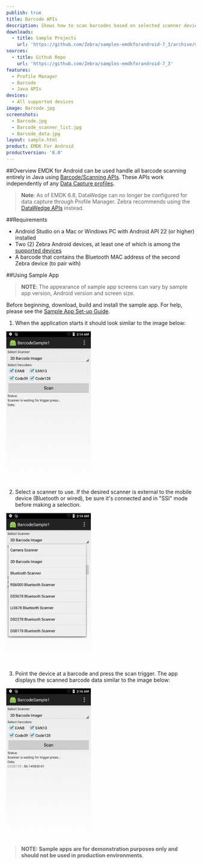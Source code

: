 ```yaml
---
publish: true
title: Barcode APIs
description: Shows how to scan barcodes based on selected scanner device, trigger type and a few decoder parameters.
downloads:
  - title: Sample Projects
    url: 'https://github.com/Zebra/samples-emdkforandroid-7_3/archive/master.zip'
sources:
  - title: Github Repo
    url: 'https://github.com/Zebra/samples-emdkforandroid-7_3'
features:
  - Profile Manager
  - Barcode
  - Java APIs
devices:
  - All supported devices
image: Barcode.jpg
screenshots:
  - Barcode.jpg
  - Barcode_scanner_list.jpg
  - Barcode_data.jpg
layout: sample.html
product: EMDK For Android
productversion: '8.0'
---
```


##Overview
EMDK for Android can be used handle all barcode scanning entirely in Java using [Barcode/Scanning APIs](/emdk-for-android/7-3/api). These APIs work independently of any [Data Capture profiles](/emdk-for-android/7-3/mx/data-capture/barcode).  

>**Note**: As of EMDK 6.8, DataWedge can no longer be configured for data capture through Profile Manager. Zebra recommends using the [DataWedge APIs](/datawedge/latest/guide/api/) instead.

<!-- The available actions in the [Barcode/Scanning API](/emdk-for-android/7-3/api) are:
  
* Set [Scanner Device](/emdk-for-android/7-3/api/barcode/BarcodeManager-DeviceIdentifier/)  
* Set [TriggerType](/emdk-for-android/7-3/api/barcode/Scanner)
* Set [Decoder Params](/emdk-for-android/7-3/api/barcode/ScannerConfig-DecoderParams)
* Set [Reader Params](/emdk-for-android/7-3/api/barcode/ScannerConfig-ReaderParams)
* Set [Scan Params](/emdk-for-android/7-3/api/barcode/ScannerConfig-ScanParams)
* Scan barcodes based on selected features   

This sample application permits barcode scanning based on the selected scanner and [Decoder Params](/emdk-for-android/7-3/api/barcode/ScannerConfig-DecoderParams).
 -->

##Requirements
* Android Studio on a Mac or Windows PC with Android API 22 (or higher) installed
* Two (2) Zebra Android devices, at least one of which is among the [supported devices](../../guide/about/#supporteddevices)
* A barcode that contains the Bluetooth MAC address of the second Zebra device (to pair with)

##Using Sample App

>**NOTE**: The appearance of sample app screens can vary by sample app version, Android version and screen size.

Before beginning, download, build and install the sample app. For help, please see the [Sample App Set-up Guide](/emdk-for-android/7-6/guide/emdksamples_androidstudio). 

1. When the application starts it should look similar to the image below:
  
  <img alt="image" style="height:400px" src="Barcode.jpg"/><br>
  
2. Select a scanner to use. If the desired scanner is external to the mobile device (Bluetooth or wired), be sure it's connected and in "SSI" mode before making a selection. 

  <img alt="image" style="height:400px" src="Barcode_scanner_list.jpg"/><br>

3. Point the device at a barcode and press the scan trigger. The app displays the scanned barcode data similar to the image below: 
   
  <img alt="image" style="height:400px" src="Barcode_data.jpg"/><br>

> **NOTE: Sample apps are for demonstration purposes only and should not be used in production environments**.

<!-- The EMDK for Android is used when you wish to handle all barcode scanning entirely in Java using [Barcode/Scanning APIs](/emdk-for-android/7-6/api) introduced in EMDK V3.0. These APIs work independently of any [Data Capture profiles](/emdk-for-android/7-6/mx/data-capture/barcode).  

>**Note**: As of EMDK 6.8, DataWedge can no longer be configured for data capture through Profile Manager. Zebra recommends using the [DataWedge APIs](/datawedge/latest/guide/api/) instead.

The available actions in the [Barcode/Scanning API](/emdk-for-android/7-6/api) are:
  
* Set [Scanner Device](/emdk-for-android/7-6/api/barcode/BarcodeManager-DeviceIdentifier/)  
* Set [TriggerType](/emdk-for-android/7-6/api/barcode/Scanner)
* Set [Decoder Params](/emdk-for-android/7-6/api/barcode/ScannerConfig-DecoderParams)
* Set [Reader Params](/emdk-for-android/7-6/api/barcode/ScannerConfig-ReaderParams)
* Set [Scan Params](/emdk-for-android/7-6/api/barcode/ScannerConfig-ScanParams)
* Scan barcodes based on selected features   

This sample application permits barcode scanning based on selected scanner, trigger type and few [Decoder Params](/emdk-for-android/7-6/api/barcode/ScannerConfig-DecoderParams).



##Requirements
Android API 22 (or higher) must be installed via the SDK Manager before attempting to load this sample.

##Loading the Sample Application
The following guide will walk you through setting up the EMDK samples in your IDE.

* [Android Studio](/emdk-for-android/7-6/guide/emdksamples_androidstudio)

>**NOTE**: The appearance of sample app screens can vary by sample app version, Android version and screen size.

##Using This Sample
1. When the application starts it should look like the following:
  
    <img alt="image" style="height:400px" src="Barcode.jpg"/>
  
2. Set scanner to "2D Barcode Imager," which is the default. 


    <img alt="image" style="height:400px" src="Barcode_scanner_list.jpg"/>

3. Click the Scan button on the screen or press the hard scan key of device and scan a barcode. The scanned barcode data appears in the "Data" field of app.


    <img alt="image" style="height:400px" src="Barcode_data.jpg"/>

above steps per engineering TUT-32177. The steps below removed as no longer relevant (to be validated).

  > Note: Trigger Type "HARD" lets you scan the barcode using device's hard scan key whereas "SOFT" allows you to scan without using devic's hard scan key.

4. Keep all checkboxes checked for decoder params and this is how it should look after setting all fields.
    
  ![img](barcode_4.png)    

5. Click "Start" button and the status will be updated.

  ![img](../../images/samples/barcode_5.png) 
 
6. Since we selected Trigger Type as "HARD", press the hard scan key of Zebra device and scan a particular barcode. It will get the scanned barcode data in "Data" field of UI.
   
  ![img](barcode_6.png)  
  
 -->


